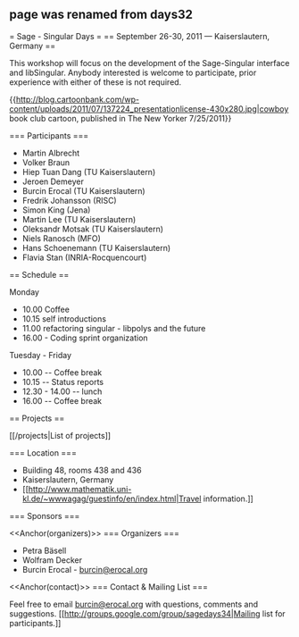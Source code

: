 ## page was renamed from days32
= Sage - Singular Days =
== September 26-30, 2011 — Kaiserslautern, Germany ==

This workshop will focus on the development of the Sage-Singular interface and libSingular. Anybody interested
is welcome to participate, prior experience with either of these is not required.

{{http://blog.cartoonbank.com/wp-content/uploads/2011/07/137224_presentationlicense-430x280.jpg|cowboy book club cartoon, published in The New Yorker 7/25/2011}}

=== Participants ===

 * Martin Albrecht
 * Volker Braun
 * Hiep Tuan Dang (TU Kaiserslautern)
 * Jeroen Demeyer
 * Burcin Erocal (TU Kaiserslautern)
 * Fredrik Johansson (RISC)
 * Simon King (Jena)
 * Martin Lee (TU Kaiserslautern)
 * Oleksandr Motsak (TU Kaiserslautern)
 * Niels Ranosch (MFO)
 * Hans Schoenemann (TU Kaiserslautern)
 * Flavia Stan (INRIA-Rocquencourt)

== Schedule ==

Monday
 * 10.00 Coffee
 * 10.15 self introductions
 * 11.00 refactoring singular - libpolys and the future
 * 16.00 - Coding sprint organization

Tuesday - Friday
 * 10.00 -- Coffee break
 * 10.15 -- Status reports
 * 12.30 - 14.00 -- lunch
 * 16.00 -- Coffee break

== Projects ==

[[/projects|List of projects]]

=== Location ===
 * Building 48, rooms 438 and 436
 * Kaiserslautern, Germany
 * [[http://www.mathematik.uni-kl.de/~wwwagag/guestinfo/en/index.html|Travel information.]]


=== Sponsors ===


<<Anchor(organizers)>>
=== Organizers ===
 * Petra Bäsell
 * Wolfram Decker
 * Burcin Erocal - burcin@erocal.org

<<Anchor(contact)>>
=== Contact & Mailing List ===

Feel free to email burcin@erocal.org with questions, comments and suggestions. [[http://groups.google.com/group/sagedays34|Mailing list for participants.]]
